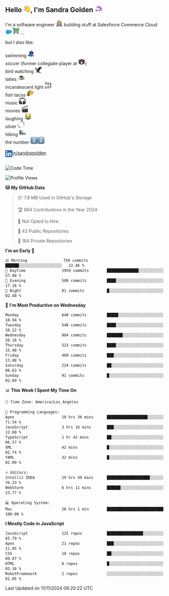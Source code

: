 ## Hello <img src="./static/emoji/wave.png" width="22" />, I'm Sandra Golden <img src="./static/emoji/unicorn-face.png" width="22" />

I'm a software engineer <img src="./static/emoji/female-technologist.png" width="22" /> building stuff at Salesforce Commerce Cloud <img src="./static/emoji/salesforce.png" width="22" /><img src="./static/emoji/commerce-cloud.png" width="22" />&nbsp;...

but I also like:<br/><br/>
swimming <img alt="swimming" src="./static/emoji/keep-swimming.png" width="22" /><br/>
soccer  (former collegiate player at <img src="./static/emoji/auburn.png" width="22" />)<br/>
bird watching <img src="./static/emoji/eagle.png" width="22" /><br/>
lattes <img src="./static/emoji/coffee.png" width="22" /><br/>
incandescent light <img src="./static/emoji/lights.png" width="22" /><br/>
fish tacos <img src="./static/emoji/taco.png" width="22" /><br/>
music <img src="./static/emoji/headphones.png" width="22" /><br/>
movies <img src="./static/emoji/movie-clapper.png" width="22" /><br/>
laughing <img src="./static/emoji/joy-cat.png" width="22" /><br/>
silver <img src="./static/emoji/silver-hoop.png" width="22" /><br/>
hiking <img src="./static/emoji/hiker.png" width="22" /><br/>
the number <img src="./static/emoji/two.png" width="22" /><img src="./static/emoji/two.png" width="22" />
<br/><br/>
<img align="left" alt="Sandra Golden | LinkedIn" width="22px" src="./static/emoji/linkedin.png" /> <a href="https://www.linkedin.com/in/sandragolden/">in/sandragolden</a>
<br/><br/>
<!--START_SECTION:waka-->
![Code Time](http://img.shields.io/badge/Code%20Time-738%20hrs%2038%20mins-blue)

![Profile Views](http://img.shields.io/badge/Profile%20Views-0-blue)

**🐱 My GitHub Data** 

> 📦 7.8 MB Used in GitHub's Storage 
 > 
> 🏆 864 Contributions in the Year 2024
 > 
> 🚫 Not Opted to Hire
 > 
> 📜 43 Public Repositories 
 > 
> 🔑 184 Private Repositories 
 > 
**I'm an Early 🐤** 

```text
🌞 Morning                759 commits         ██████░░░░░░░░░░░░░░░░░░░   22.46 % 
🌆 Daytime                1959 commits        ██████████████░░░░░░░░░░░   57.98 % 
🌃 Evening                580 commits         ████░░░░░░░░░░░░░░░░░░░░░   17.16 % 
🌙 Night                  81 commits          █░░░░░░░░░░░░░░░░░░░░░░░░   02.40 % 
```
📅 **I'm Most Productive on Wednesday** 

```text
Monday                   640 commits         █████░░░░░░░░░░░░░░░░░░░░   18.94 % 
Tuesday                  548 commits         ████░░░░░░░░░░░░░░░░░░░░░   16.22 % 
Wednesday                884 commits         ███████░░░░░░░░░░░░░░░░░░   26.16 % 
Thursday                 523 commits         ████░░░░░░░░░░░░░░░░░░░░░   15.48 % 
Friday                   469 commits         ███░░░░░░░░░░░░░░░░░░░░░░   13.88 % 
Saturday                 224 commits         ██░░░░░░░░░░░░░░░░░░░░░░░   06.63 % 
Sunday                   91 commits          █░░░░░░░░░░░░░░░░░░░░░░░░   02.69 % 
```


📊 **This Week I Spent My Time On** 

```text
🕑︎ Time Zone: America/Los_Angeles

💬 Programming Languages: 
Apex                     18 hrs 36 mins      ██████████████████░░░░░░░   71.54 % 
JavaScript               3 hrs 16 mins       ███░░░░░░░░░░░░░░░░░░░░░░   12.60 % 
TypeScript               1 hr 42 mins        ██░░░░░░░░░░░░░░░░░░░░░░░   06.57 % 
XML                      42 mins             █░░░░░░░░░░░░░░░░░░░░░░░░   02.74 % 
YAML                     32 mins             █░░░░░░░░░░░░░░░░░░░░░░░░   02.09 % 

🔥 Editors: 
IntelliJ IDEA            19 hrs 49 mins      ███████████████████░░░░░░   76.23 % 
WebStorm                 6 hrs 11 mins       ██████░░░░░░░░░░░░░░░░░░░   23.77 % 

💻 Operating System: 
Mac                      26 hrs 1 min        █████████████████████████   100.00 % 
```

**I Mostly Code in JavaScript** 

```text
JavaScript               125 repos           ████████████████░░░░░░░░░   65.79 % 
Apex                     21 repos            ███░░░░░░░░░░░░░░░░░░░░░░   11.05 % 
CSS                      18 repos            ██░░░░░░░░░░░░░░░░░░░░░░░   09.47 % 
HTML                     6 repos             █░░░░░░░░░░░░░░░░░░░░░░░░   03.16 % 
RobotFramework           2 repos             ░░░░░░░░░░░░░░░░░░░░░░░░░   01.05 % 
```




 Last Updated on 11/11/2024 08:20:22 UTC
<!--END_SECTION:waka-->
